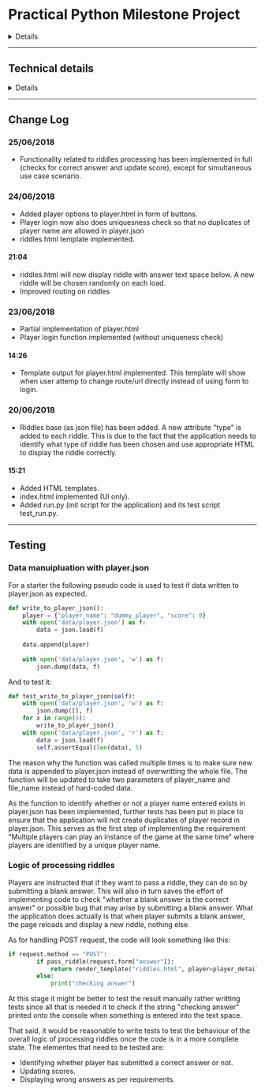 # Practical Python Milestone Project
<details><summary>Details</summary>

- The aim of this project is to build a web application game that asks players to guess the answer to a pictorial or text-based riddle.
- The player is presented with an image or text that contains the riddle.
- Players enter their answer into a textarea and submit their answer using a form.
- If a player guesses correctly, they are redirected to the next riddle. If a player guesses incorrectly, their incorrect guess is stored and printed below the riddle. The textarea is cleared so they can guess again.
- Multiple players can play an instance of the game at the same time. Users are identified by a unique username.
- A leaderboard is also available for users to check their top scores and how they fare against other players.

</details>

*****

## Technical details

<details><summary>Details</summary>
- The Application will be styled with Bootstrap based theme and aiming for a responsive design.
- Riddles will be stored as JSON file. Each "riddle" will consists of the riddle - either as a string if it is text-based, or a URL to an image of it is pictorial. Ability to add new riddles from client side is not part of the requirement so should the riddle base requires update, they will be added to the JSON file directly.
- Due to requirement of displaying users scores, usernames and their scores will have to be stored in a file (likely on JSON format) on the server. Although this requirement can be achieved without having to store the data in a file (i.e. store data in a dictionary at runtime), such data will be lost if the application crashes. It is therefore more preferable to store these data in a file.
- For project purpose, the riddle base will be relatively small for example, 10 questions in total.
- However, as for incorrect answers to a riddle; it would be sufficient to store them only at runtime.
- As part of the requirement, the application allows multiple users to play the game at the same time whilst they are identified by a unique username. Because of this, the application will need to be able to identify when a user is trying to start the game with a username that is currently active and provide them with useful warning and guidance.
- Here is a rough representation of the flow:
  1. Users are prompted to enter their username. If the username entered is currently active a warning message will appear and promotes them to enter a new username.
  2. After logging in successfully, users will be provide a choice start the game right away or take a look at the leaderboard. At this point, it has been decided to have the actual game and leaderboard displayed separately, hence the need to let users choose what to do. This might change later on (i.e. have the game and leader board displayed at the same time so there will be no need to choose).
  3. As in requirement, users proceed to answer the riddles (retrieved from JSON file) with textarea provided.
    - If users answer correctly, they will be directed to the next riddle. For a added challenge to the users, the next riddle should be retrieved at random instead of the having the same order of riddles every time.
    - If users answer incorrectly, the answer will be stored in a list (only available at runtime) and displayed underneath the riddle.
    - As a extra option not specified in requirement, if users struggle with a riddle but would like to continue with the game, they are given the choice to pass. This can be implemented in forms of a button click or have the user send an answer consists of "nothing" (i.e. empty string).
  4. Users can quit the game at any time at which point the flow will start again from step 1.
- The application will follow a test-driven development strategy. Any details regarding testing will be provided [HERE](#Testing)
- Flask framework will be used and the application will be deployed using Heroku.

</details>

*****

## Change Log

### 25/06/2018
- Functionality related to riddles processing has been implemented in full (checks for correct answer and update score), except for simultaneous use case scenario.

### 24/06/2018
- Added player options to player.html in form of buttons.
- Player login now also does uniquesness check so that no duplicates of player name are allowed in player.json
- riddles.html template implemented.

#### 21:04
- riddles.html will now display riddle with answer text space below. A new riddle will be chosen randomly on each load.
- Improved routing on riddles

### 23/06/2018
- Partial implementation of player.html
- Player login function implemented (without uniqueness check)

#### 14:26
- Template output for player.html implemented. This template will show when user attemp to change route/url directly instead of using form to login.

### 20/06/2018
- Riddles base (as json file) has been added. A new attribute "type" is added to each riddle. This is due to the fact that the application needs to identify what type of riddle has been chosen and use appropriate HTML to display the riddle correctly.

#### 15:21
- Added HTML templates.
- index.html implemented (UI only). 
- Added run.py (init script for the application) and its test script test_run.py.


*****

## <a name="Testing"></a>Testing

### Data manuipluation with player.json
For a starter the following pseudo code is used to test if data written to player.json as expected.
```python
def write_to_player_json():
    player = {"player_name": "dummy_player", "score": 0}
    with open('data/player.json') as f:
        data = json.load(f)
    
    data.append(player)
    
    with open('data/player.json', 'w') as f:
        json.dump(data, f)
```
And to test it:
```python
def test_write_to_player_json(self):
    with open('data/player.json', 'w') as f:
        json.dump([], f)
    for x in range(5):
        write_to_player_json()
    with open('data/player.json', 'r') as f:
        data = json.load(f)
        self.assertEqual(len(data), 5)
```
The reason why the function was called multiple times is to make sure new data is appended to player.json instead of overwritting the whole file. The function will be updated to take two parameters of player_name and file_name instead of hard-coded data.

As the function to identify whether or not a player name entered exists in player.json has been implemented, further tests has been put in place to ensure that the application will not create duplicates of player record in player.json. This serves as the first step of implementing the requirement "Multiple players can play an instance of the game at the same time" where players are identified by a unique player name.

### Logic of processing riddles
Players are instructed that if they want to pass a riddle, they can do so by submitting a blank answer. This will also in turn saves the effort of implementing code to check "whether a blank answer is the correct answer" or possible bug that may arise by submitting a blank answer. What the application does actually is that when player submits a blank answer, the page reloads and display a new riddle, nothing else. 

As for handling POST request, the code will look something like this:
```python
if request.method == "POST":
        if pass_riddle(request.form["answer"]):
            return render_template("riddles.html", player=player_detail, riddle=riddle)
        else:
            print("checking answer")
```
At this stage it might be better to test the result manually rather writting tests since all that is needed it to check if the string "checking answer" printed onto the console when something is entered into the text space.

That said, it would be reasonable to write tests to test the behaviour of the overall logic of processing riddles once the code is in a more complete state. The elementes that need to be tested are:
- Identifying whether player has submitted a correct answer or not.
- Updating scores.
- Displaying wrong answers as per requirements.